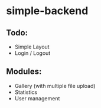 simple-backend
==============

Todo:
------
- Simple Layout
- Login / Logout


Modules:
--------
- Gallery (with multiple file upload)
- Statistics
- User management

